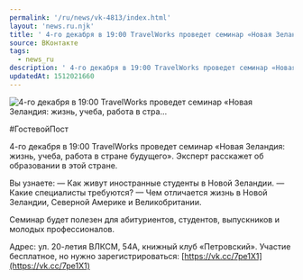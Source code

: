 ```yaml
---
permalink: '/ru/news/vk-4813/index.html'
layout: 'news.ru.njk'
title: ' 4-го декабря в 19:00 TravelWorks проведет семинар «Новая Зеландия: жизнь, учеба, работа в стра…'
source: ВКонтакте
tags:
  - news_ru
description: ' 4-го декабря в 19:00 TravelWorks проведет семинар «Новая Зеландия: жизнь, учеба, работа в стра…'
updatedAt: 1512021660
---
```

![ 4-го декабря в 19:00 TravelWorks проведет семинар «Новая Зеландия: жизнь, учеба, работа в стра…](https://sun9-44.userapi.com/impf/c621700/v621700421/406eb/ZXAihr8c1EE.jpg?size=1280x800&quality=96&sign=646615ee5ad3f76df2be146ee8058e6f&c_uniq_tag=lmp6YlmWaWFBJsrWTaa-s49V6OMqVBmtTgh2e8OStqM&type=album)

#ГостевойПост

4-го декабря в 19:00 TravelWorks проведет семинар «Новая Зеландия: жизнь, учеба, работа в стране будущего». Эксперт расскажет об образовании в этой стране.

Вы узнаете:
— Как живут иностранные студенты в Новой Зеландии.
— Какие специалисты требуются?
— Чем отличается жизнь в Новой Зеландии, Северной Америке и Великобритании.

Семинар будет полезен для абитуриентов, студентов, выпускников и молодых профессионалов.

Адрес: ул. 20-летия ВЛКСМ, 54А, книжный клуб «Петровский». Участие бесплатное, но нужно зарегистрироваться: [https://vk.cc/7pe1X1](https://vk.cc/7pe1X1)
